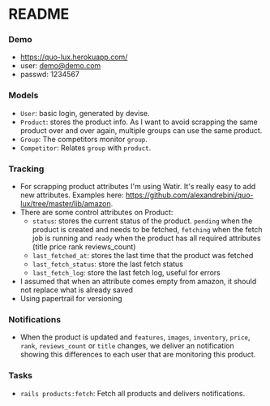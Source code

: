 # README

### Demo
- https://quo-lux.herokuapp.com/
- user: demo@demo.com
- passwd: 1234567


### Models
- `User`: basic login, generated by devise. 
- `Product`: stores the product info. As I want to avoid scrapping the same product over and over again, multiple groups can use the same product.
- `Group`: The competitors monitor `group`.
- `Competitor`: Relates `group` with `product`.


### Tracking
- For scrapping product attributes I'm using Watir. It's really easy to add new attributes. Examples here: https://github.com/alexandrebini/quo-lux/tree/master/lib/amazon.
- There are some control attributes on Product:
  * `status`: stores the current status of the product. `pending` when the product is created and needs to be fetched, `fetching` when the fetch job is running and `ready` when the product has all required attributes (title price rank reviews_count)
  * `last_fetched_at`: stores the last time that the product was fetched 
  * `last_fetch_status`: store the last fetch status 
  * `last_fetch_log`: store the last fetch log, useful for errors
- I assumed that when an attribute comes empty from amazon, it should not replace what is already saved
- Using papertrail for versioning


### Notifications
- When the product is updated and `features`, `images`, `inventory`, `price`, `rank`, `reviews_count` or `title` changes, we deliver an notification showing this differences to each user that are monitoring this product.


### Tasks
- `rails products:fetch`: Fetch all products and delivers notifications.
